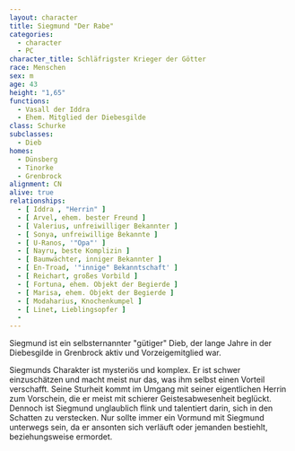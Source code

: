 ```yaml
---
layout: character
title: Siegmund "Der Rabe"
categories:
  - character
  - PC
character_title: Schläfrigster Krieger der Götter
race: Menschen
sex: m
age: 43
height: "1,65"
functions:
  - Vasall der Iddra
  - Ehem. Mitglied der Diebesgilde
class: Schurke
subclasses:
  - Dieb
homes:
  - Dünsberg
  - Tinorke
  - Grenbrock
alignment: CN
alive: true
relationships:
  - [ Iddra , "Herrin" ]
  - [ Arvel, ehem. bester Freund ]
  - [ Valerius, unfreiwilliger Bekannter ]
  - [ Sonya, unfreiwillige Bekannte ]
  - [ U-Ranos, '"Opa"' ]
  - [ Nayru, beste Komplizin ]
  - [ Baumwächter, inniger Bekannter ]
  - [ En-Troad, '"innige" Bekanntschaft' ]
  - [ Reichart, großes Vorbild ]
  - [ Fortuna, ehem. Objekt der Begierde ]
  - [ Marisa, ehem. Objekt der Begierde ]
  - [ Modaharius, Knochenkumpel ]
  - [ Linet, Lieblingsopfer ]
  - 
---
```


Siegmund ist ein selbsternannter "gütiger" Dieb, der lange Jahre in der Diebesgilde in Grenbrock aktiv und
Vorzeigemitglied war.

Siegmunds Charakter ist mysteriös und komplex. Er ist schwer einzuschätzen und macht meist nur das, was ihm selbst einen
Vorteil verschafft. Seine Sturheit kommt im Umgang mit seiner eigentlichen Herrin zum Vorschein, die er meist mit
schierer Geistesabwesenheit beglückt. Dennoch ist Siegmund unglaublich flink und talentiert darin, sich in den Schatten
zu verstecken. Nur sollte immer ein Vormund mit Siegmund unterwegs sein, da er ansonten sich verläuft oder jemanden
bestiehlt, beziehungsweise ermordet.